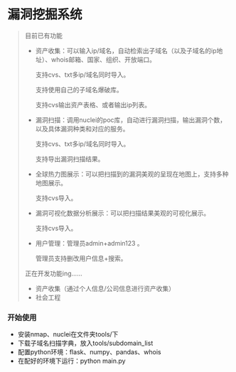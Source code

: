 # 漏洞挖掘系统

> 目前已有功能
>
> - 资产收集：可以输入ip/域名，自动检索出子域名（以及子域名的ip地址）、whois邮箱、国家、组织、开放端口。
>
>   支持cvs、txt多ip/域名同时导入。
>
>   支持使用自己的子域名爆破库。
>
>   支持cvs输出资产表格、或者输出ip列表。
>
> - 漏洞扫描：调用nuclei的poc库，自动进行漏洞扫描，输出漏洞个数，以及具体漏洞种类和对应的服务。
>
>   支持cvs、txt多ip/域名同时导入。
>
>   支持导出漏洞扫描结果。
>
> - 全球热力图展示：可以把扫描到的漏洞美观的呈现在地图上，支持多种地图展示。
>
>   支持cvs导入。
>
> - 漏洞可视化数据分析展示：可以把扫描结果美观的可视化展示。
>
>   支持cvs导入。
>
> - 用户管理：管理员admin+admin123 。
>
>   管理员支持删改用户信息+搜索。
>
> 正在开发功能ing……
>
> - 资产收集（通过个人信息/公司信息进行资产收集）
> - 社会工程



### 开始使用

- 安装nmap、nuclei在文件夹tools/下
- 下载子域名扫描字典，放入tools/subdomain_list
- 配置python环境：flask、numpy、pandas、whois
- 在配好的环境下运行：python main.py
